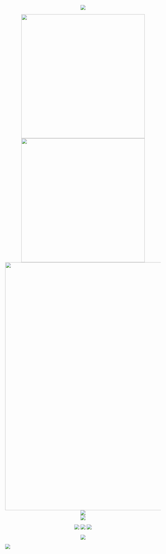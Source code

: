 <!-- https://github.com/kyechan99/capsule-render -->
<p align="center">
<img src="https://capsule-render.vercel.app/api?type=waving&color=timeGradient&height=300&&section=header&text=Hello%20World!&fontSize=90&fontAlign=50&fontAlignY=30&desc=My%20name%20is%20QingFeng.&descAlign=50&descSize=30&descAlignY=60&animation=twinkling" />
</p>

<!-- https://github.com/DenverCoder1/readme-typing-svg 
<p align="center">
<img src="https://readme-typing-svg.demolab.com?font=Orbitron&size=25&pause=1000&center=true&vCenter=true&random=false&width=600&lines=Welcome+to+my+GitHub+profile+page!" />
</p>-->

<p align="center">
<!-- https://github.com/anuraghazra/github-readme-stats -->
<img align="center" width="400" src="https://github-readme-stats.vercel.app/api?username=QingFeng-awa&theme=transparent&show_icons=true&hide_border=true&show=reviews&hide_title=true&hide=contribs" />
<!-- https://github.com/DenverCoder1/github-readme-streak-stats -->
<img align="center" width="400" src="https://streak-stats.demolab.com?user=QingFeng-awa&theme=transparent&date_format=%5BY.%5Dn.j&hide_border=true" />
<br/>
<!-- https://github.com/Ashutosh00710/github-readme-activity-graph -->
<img width="800" src="https://github-readme-activity-graph.vercel.app/graph?username=QingFeng-awa&theme=github-compact&hide_border=true&area=true&custom_title=Contribution%20Graph" />
<br/>
<!-- https://github.com/anuraghazra/github-readme-stats -->
<img align="center" src="https://github-readme-stats.vercel.app/api/top-langs/?username=QingFeng-awa&theme=transparent&hide_border=true&layout=donut-vertical&langs_count=6" />
<br/>
<!-- https://github.com/tandpfun/skill-icons -->
<img align="center" src="https://skillicons.dev/icons?i=html,css,md" >
</p>

<!-- https://shields.io/badges/static-badge -->
<p align="center">
<a href="https://github.com/QingFeng-awa"><img src="https://img.shields.io/badge/github-QingFeng--awa-text?style=flat-square&logo=github&logoColor=%23181717&label=Github&labelColor=%23FFF&color=%23181717"></a>
<a href="https://qm.qq.com/q/3d9mY78PoQ"><img src="https://img.shields.io/badge/qid-QingFengSQ-text?style=flat-square&logo=qq&logoColor=%23000&label=QID&labelColor=%23FFF&color=%23000"></a>
<a href="https://space.bilibili.com/1067544669"><img src="https://img.shields.io/badge/qid-QingFeng__awa-text?style=flat-square&logo=bilibili&logoColor=%23000&label=Bilibili&labelColor=%23FFF&color=%23000"></a>
</p>

<!-- https://github.com/kyechan99/capsule-render -->
<p align="center">  
<img src="https://capsule-render.vercel.app/api?type=waving&color=timeGradient&height=300&&section=footer&text=THE%20END&fontSize=90&fontAlign=50&fontAlignY=70&desc=Hope%20your%20program%20is%20bug-free!&descAlign=50&descSize=30&descAlignY=40&animation=twinkling" />
</p>

![](https://hit.yhype.me/github/profile?account_id=151742581)
